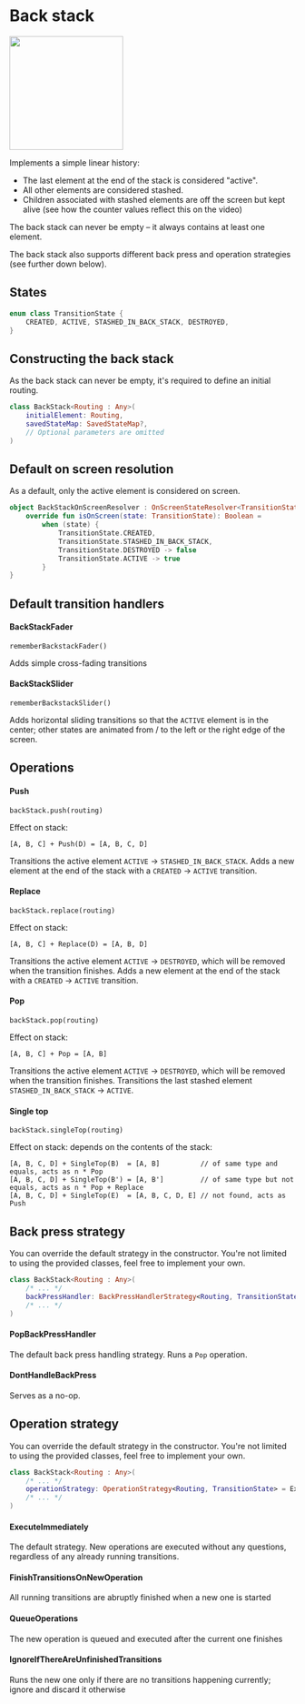 # Back stack

<img src="https://i.imgur.com/8gy3Ghb.gif" width="200">

Implements a simple linear history:

- The last element at the end of the stack is considered "active".
- All other elements are considered stashed.
- Children associated with stashed elements are off the screen but kept alive (see how the counter values reflect this on the video)

The back stack can never be empty – it always contains at least one element.

The back stack also supports different back press and operation strategies (see further down below).


## States

```kotlin
enum class TransitionState {
    CREATED, ACTIVE, STASHED_IN_BACK_STACK, DESTROYED,
}
```

## Constructing the back stack

As the back stack can never be empty, it's required to define an initial routing.

```kotlin
class BackStack<Routing : Any>(
    initialElement: Routing,
    savedStateMap: SavedStateMap?,
    // Optional parameters are omitted
)
```

## Default on screen resolution

As a default, only the active element is considered on screen.

```kotlin
object BackStackOnScreenResolver : OnScreenStateResolver<TransitionState> {
    override fun isOnScreen(state: TransitionState): Boolean =
        when (state) {
            TransitionState.CREATED,
            TransitionState.STASHED_IN_BACK_STACK,
            TransitionState.DESTROYED -> false
            TransitionState.ACTIVE -> true
        }
}
```

## Default transition handlers

#### BackStackFader

`rememberBackstackFader()`

Adds simple cross-fading transitions


#### BackStackSlider

`rememberBackstackSlider()`

Adds horizontal sliding transitions so that the `ACTIVE` element is in the center; other states are animated from / to the left or the right edge of the screen.


## Operations

#### Push

`backStack.push(routing)`

Effect on stack: 
```
[A, B, C] + Push(D) = [A, B, C, D]
```

Transitions the active element `ACTIVE` -> `STASHED_IN_BACK_STACK`.
Adds a new element at the end of the stack with a `CREATED` -> `ACTIVE` transition.


#### Replace

`backStack.replace(routing)`

Effect on stack: 
```
[A, B, C] + Replace(D) = [A, B, D]
```

Transitions the active element `ACTIVE` -> `DESTROYED`, which will be removed when the transition finishes.
Adds a new element at the end of the stack with a `CREATED` -> `ACTIVE` transition.


#### Pop

`backStack.pop(routing)`

Effect on stack: 
```
[A, B, C] + Pop = [A, B]
```

Transitions the active element `ACTIVE` -> `DESTROYED`, which will be removed when the transition finishes.
Transitions the last stashed element `STASHED_IN_BACK_STACK` -> `ACTIVE`.


#### Single top

`backStack.singleTop(routing)`

Effect on stack: depends on the contents of the stack:

```
[A, B, C, D] + SingleTop(B)  = [A, B]          // of same type and equals, acts as n * Pop
[A, B, C, D] + SingleTop(B') = [A, B']         // of same type but not equals, acts as n * Pop + Replace
[A, B, C, D] + SingleTop(E)  = [A, B, C, D, E] // not found, acts as Push
```


## Back press strategy

You can override the default strategy in the constructor. You're not limited to using the provided classes, feel free to implement your own.

```kotlin
class BackStack<Routing : Any>(
    /* ... */
    backPressHandler: BackPressHandlerStrategy<Routing, TransitionState> = PopBackPressHandler(),
    /* ... */
) 
```

#### PopBackPressHandler

The default back press handling strategy. Runs a `Pop` operation.

#### DontHandleBackPress

Serves as a no-op.


## Operation strategy

You can override the default strategy in the constructor. You're not limited to using the provided classes, feel free to implement your own.

```kotlin
class BackStack<Routing : Any>(
    /* ... */
    operationStrategy: OperationStrategy<Routing, TransitionState> = ExecuteImmediately(),    
    /* ... */
)
```

#### ExecuteImmediately
The default strategy. New operations are executed without any questions, regardless of any already running transitions.

#### FinishTransitionsOnNewOperation
All running transitions are abruptly finished when a new one is started

#### QueueOperations
The new operation is queued and executed after the current one finishes

#### IgnoreIfThereAreUnfinishedTransitions
Runs the new one only if there are no transitions happening currently; ignore and discard it otherwise
